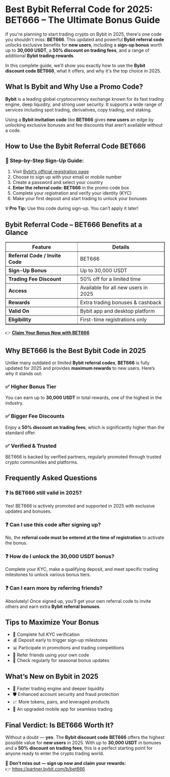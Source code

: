 <h1>Best Bybit Referral Code for 2025: BET666 – The Ultimate Bonus Guide</h1>

<p>If you're planning to start trading crypto on Bybit in 2025, there's one code you shouldn't miss: <strong>BET666</strong>. This updated and powerful <strong>Bybit referral code</strong> unlocks exclusive benefits for <strong>new users</strong>, including a <strong>sign-up bonus</strong> worth up to <strong>30,000 USDT</strong>, a <strong>50% discount on trading fees</strong>, and a range of additional <strong>Bybit trading rewards</strong>.</p>


<p>In this complete guide, we’ll show you exactly how to use the <strong>Bybit discount code BET666</strong>, what it offers, and why it's the top choice in 2025.</p>

<h2>What Is Bybit and Why Use a Promo Code?</h2>

<p><strong>Bybit</strong> is a leading global cryptocurrency exchange known for its fast trading engine, deep liquidity, and strong user security. It supports a wide range of services including spot trading, derivatives, copy trading, and staking.</p>

<p>Using a <strong>Bybit invitation code</strong> like <strong>BET666</strong> gives <strong>new users</strong> an edge by unlocking exclusive bonuses and fee discounts that aren’t available without a code.</p>

<h2>How to Use the Bybit Referral Code BET666</h2>

<h3>🔐 Step-by-Step Sign-Up Guide:</h3>
<ol>
<li>Visit <a href="https://partner.bybit.com/b/bet666" target="_blank">Bybit’s official registration page</a></li>
<li>Choose to sign up with your email or mobile number</li>
<li>Create a password and select your country</li>
<li><strong>Enter the referral code: BET666</strong> in the promo code box</li>
<li>Complete your registration and verify your identity (KYC)</li>
<li>Make your first deposit and start trading to unlock your bonuses</li>
</ol>

<p><strong>💡 Pro Tip:</strong> Use this code during sign-up. You can’t apply it later!</p>

<h2>Bybit Referral Code – BET666 Benefits at a Glance</h2>

<table border="1" cellpadding="10" cellspacing="0">
<thead>
<tr>
<th>Feature</th>
<th>Details</th>
</tr>
</thead>
<tbody>
<tr>
<td><strong>Referral Code / Invite Code</strong></td>
<td>BET666</td>
</tr>
<tr>
<td><strong>Sign-Up Bonus</strong></td>
<td>Up to 30,000 USDT</td>
</tr>
<tr>
<td><strong>Trading Fee Discount</strong></td>
<td>50% off for a limited time</td>
</tr>
<tr>
<td><strong>Access</strong></td>
<td>Available for all new users in 2025</td>
</tr>
<tr>
<td><strong>Rewards</strong></td>
<td>Extra trading bonuses & cashback</td>
</tr>
<tr>
<td><strong>Valid On</strong></td>
<td>Bybit app and desktop platform</td>
</tr>
<tr>
<td><strong>Eligibility</strong></td>
<td>First-time registrations only</td>
</tr>
</tbody>
</table>

<p>👉 <a href="https://partner.bybit.com/b/bet666" target="_blank"><strong>Claim Your Bonus Now with BET666</strong></a></p>

<h2>Why BET666 Is the Best Bybit Code in 2025</h2>

<p>Unlike many outdated or limited <strong>Bybit referral codes</strong>, <strong>BET666</strong> is fully updated for 2025 and provides <strong>maximum rewards</strong> to new users. Here’s why it stands out:</p>

<h3>✅ Higher Bonus Tier</h3>
<p>You can earn up to <strong>30,000 USDT</strong> in total rewards, one of the highest in the industry.</p>

<h3>✅ Bigger Fee Discounts</h3>
<p>Enjoy a <strong>50% discount on trading fees</strong>, which is significantly higher than the standard offer.</p>

<h3>✅ Verified & Trusted</h3>
<p>BET666 is backed by verified partners, regularly promoted through trusted crypto communities and platforms.</p>

<h2>Frequently Asked Questions</h2>

<h3>❓ Is BET666 still valid in 2025?</h3>
<p>Yes! BET666 is actively promoted and supported in 2025 with exclusive updates and bonuses.</p>

<h3>❓ Can I use this code after signing up?</h3>
<p>No, the <strong>referral code must be entered at the time of registration</strong> to activate the bonus.</p>

<h3>❓ How do I unlock the 30,000 USDT bonus?</h3>
<p>Complete your KYC, make a qualifying deposit, and meet specific trading milestones to unlock various bonus tiers.</p>

<h3>❓ Can I earn more by referring friends?</h3>
<p>Absolutely! Once signed up, you’ll get your own referral code to invite others and earn extra <strong>Bybit referral bonuses</strong>.</p>

<h2>Tips to Maximize Your Bonus</h2>
<ul>
<li>📄 Complete full KYC verification</li>
<li>💰 Deposit early to trigger sign-up milestones</li>
<li>📊 Participate in promotions and trading competitions</li>
<li>📣 Refer friends using your own code</li>
<li>📅 Check regularly for seasonal bonus updates</li>
</ul>

<h2>What’s New on Bybit in 2025</h2>
<ul>
<li>🚀 Faster trading engine and deeper liquidity</li>
<li>🛡️ Enhanced account security and fraud protection</li>
<li>📈 More tokens, pairs, and leveraged products</li>
<li>📱 An upgraded mobile app for seamless trading</li>
</ul>

<h2>Final Verdict: Is BET666 Worth It?</h2>
<p>Without a doubt — <strong>yes</strong>. The <strong>Bybit discount code</strong> <strong>BET666</strong> offers the highest possible value for <strong>new users</strong> in 2025. With up to <strong>30,000 USDT</strong> in bonuses and a <strong>50% discount on trading fees</strong>, this is a perfect starting point for anyone ready to enter the crypto trading world.</p>

<p>🎯 <strong>Don’t miss out — sign up now and claim your rewards:</strong><br>
👉 <a href="https://partner.bybit.com/b/bet666" target="_blank">https://partner.bybit.com/b/bet666</a></p>

</body>
</html>
